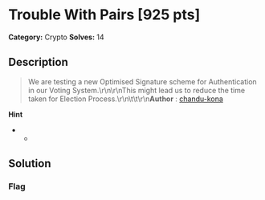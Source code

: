# Trouble With Pairs [925 pts]

**Category:** Crypto
**Solves:** 14

## Description
>We are testing a new Optimised Signature scheme for Authentication in our Voting System.\r\n\r\nThis might lead us to reduce the time taken for Election Process.\r\n\t\t\r\n**Author** :  [chandu-kona](https://twitter.com/chandu_kona)

**Hint**
* -

## Solution

### Flag

